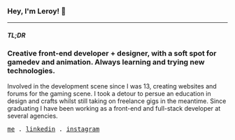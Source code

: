 ### Hey, I'm Leroy! 👋

---
##### TL;DR 
### Creative front-end developer + designer, with a soft spot for gamedev and animation. Always learning and trying new technologies.

Involved in the development scene since I was 13, creating websites and forums for the gaming scene. I took a detour to persue an education in design and crafts whilst still taking on freelance gigs in the meantime. Since graduating I have been working as a front-end and full-stack developer at several agencies.  

<samp>
    <a href="https://shoto.studio">me</a> .
    <a href="https://www.linkedin.com/in/leroy-davidson-descelles-b61652105">linkedin</a> .
    <a href="https://instagram.com/yoreljenkins">instagram</a> 
</samp>
